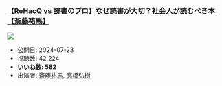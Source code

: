 ### [【ReHacQ vs 読書のプロ】なぜ読書が大切？社会人が読むべき本【斎藤祐馬】](https://www.youtube.com/watch?v=sxzMmBhHwrM)
[![](https://img.youtube.com/vi/sxzMmBhHwrM/sddefault.jpg)](https://www.youtube.com/watch?v=sxzMmBhHwrM)
-   公開日: 2024-07-23
-   視聴数: 42,224
-   **いいね数: 582**
-   出演者: [斎藤祐馬](/rehacq_fan/people/斎藤祐馬 "wikilink"), [高橋弘樹](/rehacq_fan/people/高橋弘樹 "wikilink")

